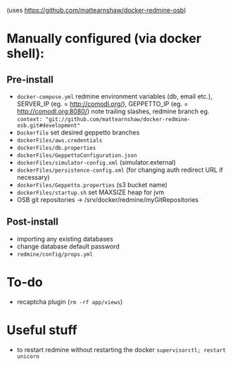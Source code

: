 (uses https://github.com/mattearnshaw/docker-redmine-osb)

# Manually configured (via docker shell):
## Pre-install
* `docker-compose.yml` redmine environment variables (db, email etc.), SERVER_IP (eg. = http://comodl.org/), GEPPETTO_IP (eg. = http://comodl.org:8080/) note trailing slashes, redmine branch eg. `context: "git://github.com/mattearnshaw/docker-redmine-osb.git#development"`
* `Dockerfile` set desired geppetto branches
* `dockerFiles/aws.credentials`
* `dockerFiles/db.properties`
* `dockerFiles/GeppettoConfiguration.json`
* `dockerFiles/simulator-config.xml` (simulator.external)
* `dockerFiles/persistence-config.xml` (for changing auth redirect URL if necessary)
* `dockerFiles/Geppetto.properties` (s3 bucket name)
* `dockerFiles/startup.sh` set MAXSIZE heap for jvm
* OSB git repositories -> /srv/docker/redmine/myGitRepositories

## Post-install
* importing any existing databases
* change database default password
* `redmine/config/props.yml`

# To-do
* recaptcha plugin (`rm -rf app/views`)

# Useful stuff
* to restart redmine without restarting the docker `supervisorctl; restart unicorn`
